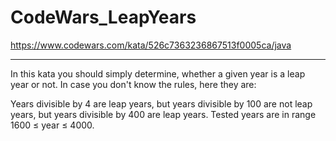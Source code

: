 # CodeWars_LeapYears

https://www.codewars.com/kata/526c7363236867513f0005ca/java

____
In this kata you should simply determine, whether a given year is a leap year or not. In case you don't know the rules, here they are:

Years divisible by 4 are leap years,
but years divisible by 100 are not leap years,
but years divisible by 400 are leap years.
Tested years are in range 1600 ≤ year ≤ 4000.
